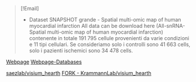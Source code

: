 >[!Email]
> - Dataset SNAPSHOT grande - Spatial multi-omic map of human myocardial infarction 
> All data can be download here (All-snRNA-Spatial multi-omic map of human myocardial infarction) contenente in totale 191 795 cellule provenienti da varie condizioni e 11 tipi cellulari. Se consideriamo solo i controlli sono 41 663 cells, solo i pazienti ischemici sono 34 478 cells. 

 

[Webpage](https://cellxgene.cziscience.com/collections/8191c283-0816-424b-9b61-c3e1d6258a77)
[Webpage-Databases](https://cellxgene.cziscience.com/collections/8191c283-0816-424b-9b61-c3e1d6258a77)

[saezlab/visium_hearth](https://github.com/saezlab/visium_heart)
[FORK - KrammannLab/visium_hearth](https://github.com/KramannLab/visium_heart)